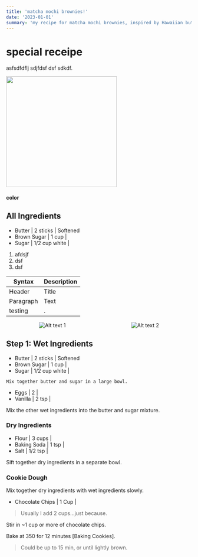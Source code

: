 ```yaml
---
title: 'matcha mochi brownies!'
date: '2023-01-01'
summary: 'my recipe for matcha mochi brownies, inspired by Hawaiian butter brownies.'
---
```

# special receipe
asfsdfdflj sdjfdsf dsf sdkdf.

<img src="https://pub-4b3c8e02204249afb15ca13b88ec64ef.r2.dev/matcha-mochi-brownies.jpg" width=300px height=auto/>

#### color

## All Ingredients

- Butter | 2 sticks | Softened
- Brown Sugar | 1 cup | 
- Sugar | 1/2 cup white | 
1. afdsjf
2. dsf
3. dsf

| Syntax      | Description |
| ----------- | ----------- |
| Header      | Title       |
| Paragraph   | Text        |
| testing     | .           |

<div style="display: flex; justify-content: space-around; align-items: center;">
  <img src="https://pub-4b3c8e02204249afb15ca13b88ec64ef.r2.dev/sweet-rice-flour.jpg" alt="Alt text 1" style="max-width: 25%; height: auto;"/>
  <img src="https://pub-4b3c8e02204249afb15ca13b88ec64ef.r2.dev/canned-coconut-milk.png" alt="Alt text 2" style="max-width: 30%; height: auto;"/>
</div>


## Step 1: Wet Ingredients
- Butter | 2 sticks | Softened
- Brown Sugar | 1 cup | 
- Sugar | 1/2 cup white | 

```
Mix together butter and sugar in a large bowl.
```
- Eggs | 2 | 
- Vanilla | 2 tsp | 

Mix the other wet ingredients into the butter and sugar mixture.

### Dry Ingredients

- Flour | 3 cups | 
- Baking Soda | 1 tsp | 
- Salt | 1/2 tsp | 

Sift together dry ingredients in a separate bowl.

### Cookie Dough

Mix together dry ingredients with wet ingredients slowly.

- Chocolate Chips | 1 Cup | 

> Usually I add 2 cups...just because.

Stir in ~1 cup or more of chocolate chips.

Bake at 350 for 12 minutes [Baking Cookies].

> Could be up to 15 min, or until lightly brown.

